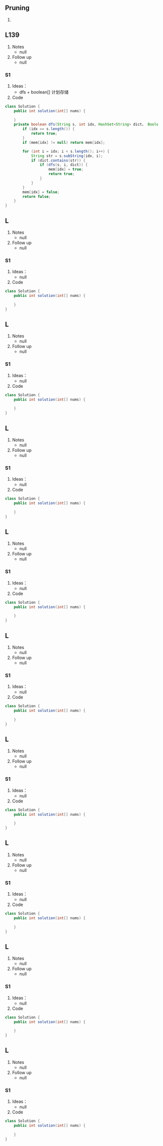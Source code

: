 ## Pruning
1. 
## L139
1. Notes
   - null
2. Follow up
   - null
### S1
1. Ideas：
   - dfs + boolean[] 计划存储
2. Code
```java
class Solution {
    public int solution(int[] nums) {
        
    }
    private boolean dfs(String s, int idx, HashSet<String> dict， Boolean[] mem) {
        if (idx == s.length()) {
            return true;
        }
        if (mem[idx] != null) return mem[idx];

        for (int i = idx; i < s.length(); i++) {
            String str = s.subString(idx, i);
            if (dict.contains(str)) {
                if (dfs(s, i, dict)) {
                    mem[idx] = true;
                    return true;
                }
            }
        }
        mem[idx] = false;
        return false;
    }
}
```
## L
1. Notes
   - null
2. Follow up
   - null
### S1
1. Ideas：
   - null
2. Code
```java
class Solution {
    public int solution(int[] nums) {
        
    }
}
```
## L
1. Notes
   - null
2. Follow up
   - null
### S1
1. Ideas：
   - null
2. Code
```java
class Solution {
    public int solution(int[] nums) {
        
    }
}
```
## L
1. Notes
   - null
2. Follow up
   - null
### S1
1. Ideas：
   - null
2. Code
```java
class Solution {
    public int solution(int[] nums) {
        
    }
}
```
## L
1. Notes
   - null
2. Follow up
   - null
### S1
1. Ideas：
   - null
2. Code
```java
class Solution {
    public int solution(int[] nums) {
        
    }
}
```
## L
1. Notes
   - null
2. Follow up
   - null
### S1
1. Ideas：
   - null
2. Code
```java
class Solution {
    public int solution(int[] nums) {
        
    }
}
```
## L
1. Notes
   - null
2. Follow up
   - null
### S1
1. Ideas：
   - null
2. Code
```java
class Solution {
    public int solution(int[] nums) {
        
    }
}
```
## L
1. Notes
   - null
2. Follow up
   - null
### S1
1. Ideas：
   - null
2. Code
```java
class Solution {
    public int solution(int[] nums) {
        
    }
}
```
## L
1. Notes
   - null
2. Follow up
   - null
### S1
1. Ideas：
   - null
2. Code
```java
class Solution {
    public int solution(int[] nums) {
        
    }
}
```


## L
1. Notes
   - null
2. Follow up
   - null
### S1
1. Ideas：
   - null
2. Code
```java
class Solution {
    public int solution(int[] nums) {
        
    }
}
```


